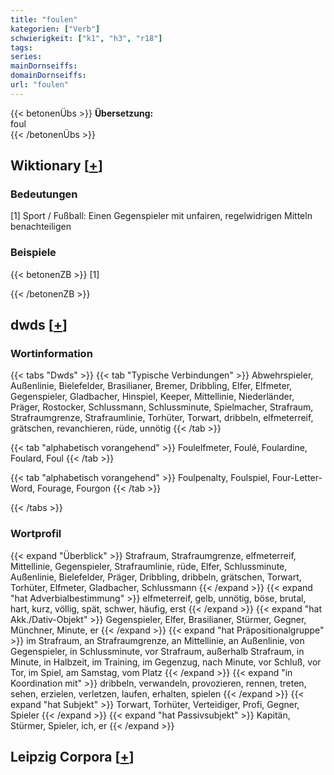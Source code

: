 ```yaml
---
title: "foulen"
kategorien: ["Verb"]
schwierigkeit: ["k1", "h3", "r18"]
tags:
series:
mainDornseiffs:
domainDornseiffs:
url: "foulen"
---
```


{{< betonenÜbs >}}
**Übersetzung:**  
foul  
{{< /betonenÜbs >}}

## Wiktionary [[+](https://de.wiktionary.org/wiki/foulen)]

### Bedeutungen
[1] Sport / Fußball: Einen Gegenspieler mit unfairen, regelwidrigen Mitteln benachteiligen  

### Beispiele
{{< betonenZB >}}
[1]  

{{< /betonenZB >}}


## dwds [[+](https://www.dwds.de/wb/foulen)]

### Wortinformation
{{< tabs "Dwds" >}}
{{< tab "Typische Verbindungen" >}}
Abwehrspieler, Außenlinie, Bielefelder, Brasilianer, Bremer, Dribbling, Elfer, Elfmeter, Gegenspieler, Gladbacher, Hinspiel, Keeper, Mittellinie, Niederländer, Präger, Rostocker, Schlussmann, Schlussminute, Spielmacher, Strafraum, Strafraumgrenze, Strafraumlinie, Torhüter, Torwart, dribbeln, elfmeterreif, grätschen, revanchieren, rüde, unnötig
{{< /tab >}}

{{< tab "alphabetisch vorangehend" >}}
Foulelfmeter, Foulé, Foulardine, Foulard, Foul
{{< /tab >}}

{{< tab "alphabetisch vorangehend" >}}
Foulpenalty, Foulspiel, Four-Letter-Word, Fourage, Fourgon
{{< /tab >}}

{{< /tabs >}}

### Wortprofil
{{< expand "Überblick" >}} Strafraum, Strafraumgrenze, elfmeterreif, Mittellinie, Gegenspieler, Strafraumlinie, rüde, Elfer, Schlussminute, Außenlinie, Bielefelder, Präger, Dribbling, dribbeln, grätschen, Torwart, Torhüter, Elfmeter, Gladbacher, Schlussmann {{< /expand >}}
{{< expand "hat Adverbialbestimmung" >}} elfmeterreif, gelb, unnötig, böse, brutal, hart, kurz, völlig, spät, schwer, häufig, erst {{< /expand >}}
{{< expand "hat Akk./Dativ-Objekt" >}} Gegenspieler, Elfer, Brasilianer, Stürmer, Gegner, Münchner, Minute, er {{< /expand >}}
{{< expand "hat Präpositionalgruppe" >}} im Strafraum, an Strafraumgrenze, an Mittellinie, an Außenlinie, von Gegenspieler, in Schlussminute, vor Strafraum, außerhalb Strafraum, in Minute, in Halbzeit, im Training, im Gegenzug, nach Minute, vor Schluß, vor Tor, im Spiel, am Samstag, vom Platz {{< /expand >}}
{{< expand "in Koordination mit" >}} dribbeln, verwandeln, provozieren, rennen, treten, sehen, erzielen, verletzen, laufen, erhalten, spielen {{< /expand >}}
{{< expand "hat Subjekt" >}} Torwart, Torhüter, Verteidiger, Profi, Gegner, Spieler {{< /expand >}}
{{< expand "hat Passivsubjekt" >}} Kapitän, Stürmer, Spieler, ich, er {{< /expand >}}

## Leipzig Corpora [[+](https://corpora.uni-leipzig.de/en/res?word=foulen&corpusId=deu_newscrawl-public_2018)]


